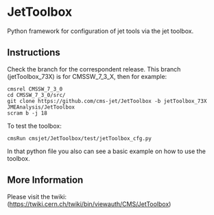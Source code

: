 # JetToolbox
Python framework for configuration of jet tools via the jet toolbox. 

## Instructions

Check the branch for the correspondent release. This branch (jetToolbox_73X) is for CMSSW_7_3_X, then for example:
```
cmsrel CMSSW_7_3_0
cd CMSSW_7_3_0/src/
git clone https://github.com/cms-jet/JetToolbox -b jetToolbox_73X JMEAnalysis/JetToolbox
scram b -j 18
```
To test the toolbox:
```
cmsRun cmsjet/JetToolbox/test/jetToolbox_cfg.py
```
In that python file you also can see a basic example on how to use the toolbox.

## More Information

Please visit the twiki: (https://twiki.cern.ch/twiki/bin/viewauth/CMS/JetToolbox)
